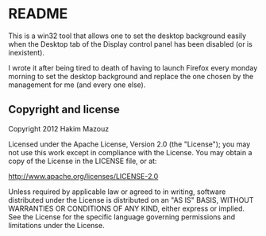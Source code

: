 README
======

This is a win32 tool that allows one to set the desktop background easily when the Desktop tab of the Display control panel has been disabled (or is inexistent). 

I wrote it after being tired to death of having to launch Firefox every monday morning to set the desktop background and replace the one chosen by the management for me (and every one else).


Copyright and license
--------------------

Copyright 2012 Hakim Mazouz

Licensed under the Apache License, Version 2.0 (the "License");
you may not use this work except in compliance with the License.
You may obtain a copy of the License in the LICENSE file, or at:

   http://www.apache.org/licenses/LICENSE-2.0

Unless required by applicable law or agreed to in writing, software
distributed under the License is distributed on an "AS IS" BASIS,
WITHOUT WARRANTIES OR CONDITIONS OF ANY KIND, either express or implied.
See the License for the specific language governing permissions and
limitations under the License.

